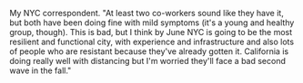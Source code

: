 My NYC correspondent. "At least two co-workers sound like they have it, but both have been doing fine with mild symptoms (it's a young and healthy group, though). This is bad, but I think by June NYC is going to be the most resilient and functional city, with experience and infrastructure and also lots of people who are resistant because they've already gotten it. California is doing really well with distancing but I'm worried they'll face a bad second wave in the fall."
